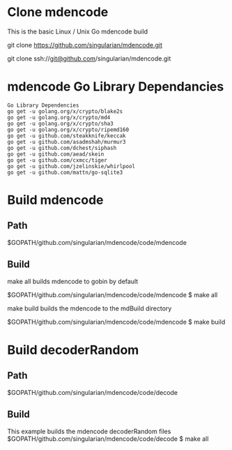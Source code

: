 # Clone mdencode

This is the basic Linux / Unix Go mdencode build

git clone https://github.com/singularian/mdencode.git  

git clone ssh://git@github.com/singularian/mdencode.git  

# mdencode Go Library Dependancies

```
Go Library Dependencies
go get -u golang.org/x/crypto/blake2s
go get -u golang.org/x/crypto/md4
go get -u golang.org/x/crypto/sha3
go get -u golang.org/x/crypto/ripemd160
go get -u github.com/steakknife/keccak
go get -u github.com/asadmshah/murmur3
go get -u github.com/dchest/siphash
go get -u github.com/aead/skein
go get -u github.com/cxmcc/tiger
go get -u github.com/jzelinskie/whirlpool
go get -u github.com/mattn/go-sqlite3
```

# Build mdencode

## Path
$GOPATH/github.com/singularian/mdencode/code/mdencode  

## Build

make all builds mdencode to gobin by default  

$GOPATH/github.com/singularian/mdencode/code/mdencode $ make all  

make build builds the mdencode to the mdBuild directory  

$GOPATH/github.com/singularian/mdencode/code/mdencode $ make build  

# Build decoderRandom

## Path

$GOPATH/github.com/singularian/mdencode/code/decode  

## Build 

This example builds the mdencode decoderRandom files  
$GOPATH/github.com/singularian/mdencode/code/decode $ make all  
